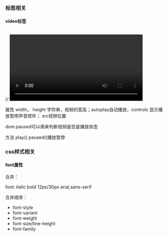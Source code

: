### 标签相关

#### video标签

// <video id="video1" width="420" paused=true style="margin-top:15px;">

属性 width， height 字符串，视频的宽高；autoplay自动播放，controls 显示播放暂停声音控件； src视频位置

dom.paused可以用来判断视频是否是播放状态

方法 play() paused()播放暂停









### css样式相关

#### font属性

合并：

font: italic bold 12px/30px arial,sans-serif

合并顺序：

- font-style
- font-variant
- font-weight
- font-size/line-height
- font-family



